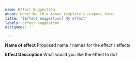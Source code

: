 ```yaml
---
name: Effect Suggestion
about: Describe this issue template's purpose here.
title: "[Effect Suggestion] My effect"
labels: Effect Suggestion
assignees: ''

---
```


**Name of effect**
Proposed name / names for the effect / effects

**Effect Description**
What would you like the effect to do?
